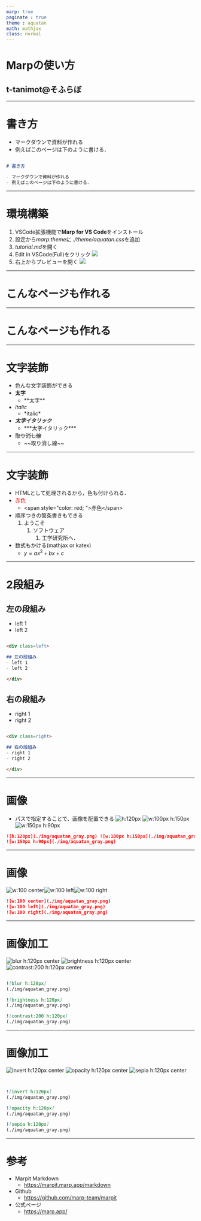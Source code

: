 ```yaml
---
marp: true
paginate : true
theme : aquatan
math: mathjax
class: normal
---
```


<!--
_class: top
-->

# Marpの使い方
## t-tanimot@そふらぼ


---

# 書き方

- マークダウンで資料が作れる
- 例えばこのページは下のように書ける．

```md

# 書き方

- マークダウンで資料が作れる
- 例えばこのページは下のように書ける．

```

---
# 環境構築
1. VSCode拡張機能で**Marp for VS Code**をインストール
1. 設定から*marp:theme*に *./theme/aquatan.css*を追加
1. *tutorial.md*を開く
1. Edit in VSCode(Full)をクリック
![](./img/head_bar.png)
1. 右上からプレビューを開く
![](./img/preview.png)


---

<!-- 
_class: title_dark
-->

# こんなページも作れる

---
<!--
_class: title_light
-->

# こんなページも作れる

---

# 文字装飾

- 色んな文字装飾ができる
- **太字**
    - \*\*太字\*\*
- *italic*
    - \*italic\*
- ***太字イタリック***
    - \*\*\*太字イタリック\*\*\*
- ~~取り消し線~~
    - \~\~取り消し線\~\~

---

# 文字装飾

- HTMLとして処理されるから，色も付けられる．
- <span style="color:red; ">赤色</span>
    - \<span style="color: red; ">赤色\</span>
- 順序つきの箇条書きもできる
    1. ようこそ
        1. ソフトウェア
            1. 工学研究所へ．
- 数式もかける(mathjax or katex) 
    - $y = ax^2 + bx + c$

---
<!-- 
_class: split
-->

# 2段組み
<div class=left>

## 左の段組み
- left 1
- left 2

```md

<div class=left>

## 左の段組み
- left 1
- left 2

</div>
```

</div>
<div class=right>

## 右の段組み
- right 1
- right 2

```md

<div class=right>

## 右の段組み
- right 1
- right 2

</div>
```

</div>




---

# 画像
- パスで指定することで、画像を配置できる
![h:120px](./img/aquatan_gray.png) ![w:100px h:150px](./img/aquatan_gray.png)
![w:150px h:90px](./img/aquatan_gray.png)
```md
![h:120px](./img/aquatan_gray.png) ![w:100px h:150px](./img/aquatan_gray.png)
![w:150px h:90px](./img/aquatan_gray.png)
```
---

# 画像

![w:100 center](./img/aquatan_gray.png)![w:100 left](./img/aquatan_gray.png)![w:100 right](./img/aquatan_gray.png)

```md
![w:100 center](./img/aquatan_gray.png)
![w:100 left](./img/aquatan_gray.png)
![w:100 right](./img/aquatan_gray.png)
```

---
<!-- 
_class: split
-->


# 画像加工
<div class=left>

![blur h:120px center](./img/aquatan_gray.png) 
![brightness h:120px center](./img/aquatan_gray.png) 
![contrast:200 h:120px center](./img/aquatan_gray.png)

</div>
<div class=right>

```md

![blur h:120px]
(./img/aquatan_gray.png) 

![brightness h:120px]
(./img/aquatan_gray.png) 

![contrast:200 h:120px]
(./img/aquatan_gray.png)

```

</div>

---
<!-- 
_class: split
-->


# 画像加工
<div class=left>

![invert h:120px center](./img/aquatan_gray.png)
![opacity h:120px center](./img/aquatan_gray.png)
![sepia h:120px center](./img/aquatan_gray.png)

</div>
<div class=right>

```md


![invert h:120px]
(./img/aquatan_gray.png)

![opacity h:120px]
(./img/aquatan_gray.png)

![sepia h:120px]
(./img/aquatan_gray.png)


```

</div>


---
# 参考

- Marpit Markdown
    - https://marpit.marp.app/markdown
- Github
    - https://github.com/marp-team/marpit
- 公式ページ
    - https://marp.app/
